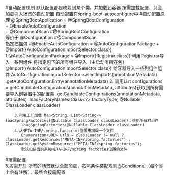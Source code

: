 #自动配置机制
    默认配置都是映射到某个类，并加载到容器
    按需加载配置，只会加载引入场景的自动配置
    自动配置在spring-boot-autoconfigure中
#自动配置原理
    @SpringBootApplication =
        @SpringBootConfiguration    
      + @EnableAutoConfiguration  
      + @ComponentScan
   #@SpringBootConfiguration    
    等价于 @Configuration
   #@ComponentScan    
    指定扫描包
   #@EnableAutoConfiguration
    = @AutoConfigurationPackage + @Import({AutoConfigurationImportSelector.class}) 
        1.@AutoConfigurationPackage > @Import({Registrar.class})
          利用Registrar导入一系列组件
          将指定包下的所有组件导入（主启动类所在包）
          @Import({AutoConfigurationImportSelector.class})
          给容器导入一些列组件组件
          AutoConfigurationImportSelector
          .selectImports(annotationMetadata)
          .getAutoConfigurationEntry(annotationMetadata)
        2. 调用List<String> configurations = getCandidateConfigurations(annotationMetadata, attributes)获取到所有需要导入到容器中的配置类
          .getCandidateConfigurations(annotationMetadata, attributes)
          .loadFactoryNames(Class<?> factoryType, @Nullable ClassLoader classLoader)
          
        3.利用工厂加载 Map<String, List<String>> loadSpringFactories(@Nullable ClassLoader classLoader)；得到所有的组件
          .loadSpringFactories(@Nullable ClassLoader classLoader) 
        4.从META-INF/spring.factories位置来加载一个文件
           Enumeration<URL> urls = classLoader != null ? classLoader.getResources("META-INF/spring.factories") : ClassLoader.getSystemResources("META-INF/spring.factories");
           默认扫描当前系统META-INF/spring.factories位置的文件
#按需配置           
        5.按需开启 
           所有的场景默认全部加载，按照条件装配规则@Conditional（每个类上会有注解），最终会按需配置
          


    

            


